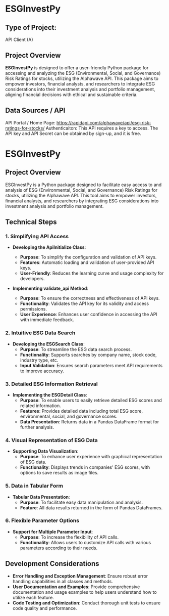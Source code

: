 # ESGInvestPy

## Type of Project:

API Client (A)

## Project Overview

**ESGInvestPy** is designed to offer a user-friendly Python package for accessing and analyzing the ESG (Environmental, Social, and Governance) Risk Ratings for stocks, utilizing the Alphawave API. This package aims to empower investors, financial analysts, and researchers to integrate ESG considerations into their investment analysis and portfolio management, aligning financial decisions with ethical and sustainable criteria.

## Data Sources / API

API Portal / Home Page: https://rapidapi.com/alphawave/api/esg-risk-ratings-for-stocks/
Authenticaiton: This API requires a key to access. The API key and API Secret can be obtained by sign-up, and it is free.

# ESGInvestPy

## Project Overview

ESGInvestPy is a Python package designed to facilitate easy access to and analysis of ESG (Environmental, Social, and Governance) Risk Ratings for stocks, utilizing the Alphawave API. This tool aims to empower investors, financial analysts, and researchers by integrating ESG considerations into investment analysis and portfolio management.

## Technical Steps

### 1. Simplifying API Access
- **Developing the ApiInitialize Class**:
  - **Purpose**: To simplify the configuration and validation of API keys.
  - **Features**: Automatic loading and validation of user-provided API keys.
  - **User-Friendly**: Reduces the learning curve and usage complexity for developers.

- **Implementing validate_api Method**:
  - **Purpose**: To ensure the correctness and effectiveness of API keys.
  - **Functionality**: Validates the API key for its validity and access permissions.
  - **User Experience**: Enhances user confidence in accessing the API with immediate feedback.

### 2. Intuitive ESG Data Search
- **Developing the ESGSearch Class**:
  - **Purpose**: To streamline the ESG data search process.
  - **Functionality**: Supports searches by company name, stock code, industry type, etc.
  - **Input Validation**: Ensures search parameters meet API requirements to improve accuracy.

### 3. Detailed ESG Information Retrieval
- **Implementing the ESGDetail Class**:
  - **Purpose**: To enable users to easily retrieve detailed ESG scores and related information.
  - **Features**: Provides detailed data including total ESG score, environmental, social, and governance scores.
  - **Data Presentation**: Returns data in a Pandas DataFrame format for further analysis.

### 4. Visual Representation of ESG Data
- **Supporting Data Visualization**:
  - **Purpose**: To enhance user experience with graphical representation of ESG data.
  - **Functionality**: Displays trends in companies' ESG scores, with options to save results as image files.

### 5. Data in Tabular Form
- **Tabular Data Presentation**:
  - **Purpose**: To facilitate easy data manipulation and analysis.
  - **Feature**: All data results returned in the form of Pandas DataFrames.

### 6. Flexible Parameter Options
- **Support for Multiple Parameter Input**:
  - **Purpose**: To increase the flexibility of API calls.
  - **Functionality**: Allows users to customize API calls with various parameters according to their needs.

## Development Considerations
- **Error Handling and Exception Management**: Ensure robust error handling capabilities in all classes and methods.
- **User Documentation and Examples**: Provide comprehensive documentation and usage examples to help users understand how to utilize each feature.
- **Code Testing and Optimization**: Conduct thorough unit tests to ensure code quality and performance.


